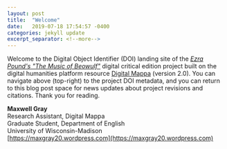 ```yaml
---
layout: post
title:  "Welcome"
date:   2019-07-18 17:54:57 -0400
categories: jekyll update
excerpt_separator: <!--more-->
---
```

Welcome to the Digital Object Identifier (DOI) landing site of the [<i>Ezra Pound's "The Music of Beowulf"</i>](https://uw.digitalmappa.org/57) digital critical edition project built on the digital humanities platform resource [Digital Mappa](https://www.digitalmappa.org) (version 2.0). You can navigate above (top-right) to the project DOI metadata, and you can return to this blog post space for news updates about project revisions and citations. Thank you for reading.

<b>Maxwell Gray</b><br/>
Research Assistant, Digital Mappa<br/>
Graduate Student, Department of English<br/>
University of Wisconsin-Madison<br/>
[https://maxgray20.wordpress.com](https://maxgray20.wordpress.com)
<!--more-->
